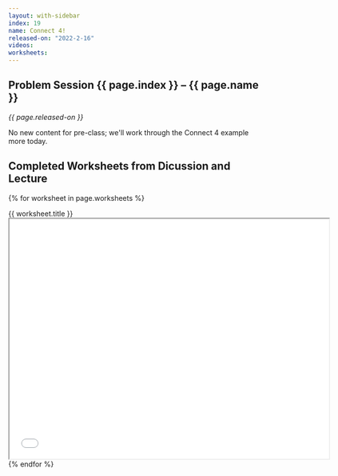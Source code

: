 ```yaml
---
layout: with-sidebar
index: 19
name: Connect 4!
released-on: "2022-2-16"
videos:
worksheets:
---
```


## Problem Session {{ page.index }} – {{ page.name }}

_{{ page.released-on }}_

No new content for pre-class; we'll work through the Connect 4 example more
today.

## Completed Worksheets from Dicussion and Lecture

{% for worksheet in page.worksheets %}
<div class="worksheetBox">
{{ worksheet.title }}
<br>
<iframe src="{{ worksheet.url }}/preview" width="640" height="480" allow="autoplay"></iframe>
</div>
{% endfor %}